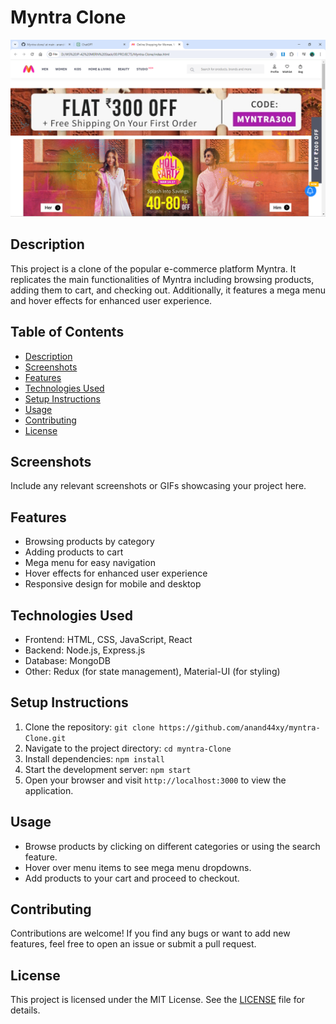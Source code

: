 # Myntra Clone

![Myntra Clone](https://github.com/anand44xy/Myntra-clone/blob/main/Images/Screenshot%20(42).png)

## Description
This project is a clone of the popular e-commerce platform Myntra. It replicates the main functionalities of Myntra including browsing products, adding them to cart, and checking out. Additionally, it features a mega menu and hover effects for enhanced user experience.

## Table of Contents
- [Description](#description)
- [Screenshots](#screenshots)
- [Features](#features)
- [Technologies Used](#technologies-used)
- [Setup Instructions](#setup-instructions)
- [Usage](#usage)
- [Contributing](#contributing)
- [License](#license)

## Screenshots
Include any relevant screenshots or GIFs showcasing your project here.

## Features
- Browsing products by category
- Adding products to cart
- Mega menu for easy navigation
- Hover effects for enhanced user experience
- Responsive design for mobile and desktop

## Technologies Used
- Frontend: HTML, CSS, JavaScript, React
- Backend: Node.js, Express.js
- Database: MongoDB
- Other: Redux (for state management), Material-UI (for styling)

## Setup Instructions
1. Clone the repository: `git clone https://github.com/anand44xy/myntra-Clone.git`
2. Navigate to the project directory: `cd myntra-Clone`
3. Install dependencies: `npm install`
4. Start the development server: `npm start`
5. Open your browser and visit `http://localhost:3000` to view the application.

## Usage
- Browse products by clicking on different categories or using the search feature.
- Hover over menu items to see mega menu dropdowns.
- Add products to your cart and proceed to checkout.

## Contributing
Contributions are welcome! If you find any bugs or want to add new features, feel free to open an issue or submit a pull request.

## License
This project is licensed under the MIT License. See the [LICENSE](LICENSE) file for details.
